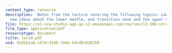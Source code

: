 ```yaml
---
content_type: resource
description: 'Notes from the lecture covering the following topics: Lower mantle,
  new ideas about the lower mantle, and transition zone and the upper mantle.'
file: https://ol-ocw-studio-app-qa.s3.amazonaws.com/courses/12-108-structure-of-earth-materials-fall-2004/92d1b1a6c57dd1d619da54cd8c826250_lec10.pdf
file_type: application/pdf
resourcetype: Document
title: lec10.pdf
uid: 92d1b1a6-c57d-d1d6-19da-54cd8c826250
---
```

